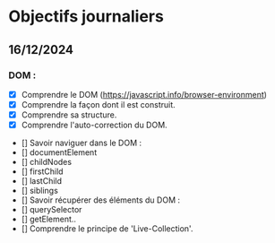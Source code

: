 # Objectifs journaliers

## 16/12/2024

### DOM :

- [x] Comprendre le DOM (https://javascript.info/browser-environment)
- [x] Comprendre la façon dont il est construit.
-  [x] Comprendre sa structure.
-  [x] Comprendre l'auto-correction du DOM.
- [] Savoir naviguer dans le DOM :
-  [] documentElement
-  [] childNodes
- [] firstChild
- [] lastChild
- [] siblings
- [] Savoir récupérer des éléments du DOM :
- [] querySelector
- [] getElement..
- [] Comprendre le principe de 'Live-Collection'.
